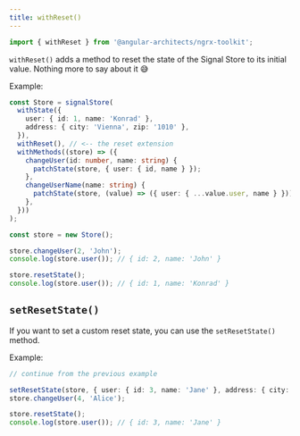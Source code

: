 ```yaml
---
title: withReset()
---
```


```typescript
import { withReset } from '@angular-architects/ngrx-toolkit';
```

`withReset()` adds a method to reset the state of the Signal Store to its initial value. Nothing more to say about it 😅

Example:

```typescript
const Store = signalStore(
  withState({
    user: { id: 1, name: 'Konrad' },
    address: { city: 'Vienna', zip: '1010' },
  }),
  withReset(), // <-- the reset extension
  withMethods((store) => ({
    changeUser(id: number, name: string) {
      patchState(store, { user: { id, name } });
    },
    changeUserName(name: string) {
      patchState(store, (value) => ({ user: { ...value.user, name } }));
    },
  }))
);

const store = new Store();

store.changeUser(2, 'John');
console.log(store.user()); // { id: 2, name: 'John' }

store.resetState();
console.log(store.user()); // { id: 1, name: 'Konrad' }
```

## `setResetState()`

If you want to set a custom reset state, you can use the `setResetState()` method.

Example:

```typescript
// continue from the previous example

setResetState(store, { user: { id: 3, name: 'Jane' }, address: { city: 'Berlin', zip: '10115' } });
store.changeUser(4, 'Alice');

store.resetState();
console.log(store.user()); // { id: 3, name: 'Jane' }
```
